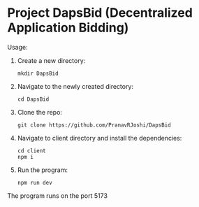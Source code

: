 # Project DapsBid (Decentralized Application Bidding)

Usage:
1. Create a new directory:
    ```
    mkdir DapsBid
    ```
2. Navigate to the newly created directory:
    ```
    cd DapsBid
    ```
3. Clone the repo:
    ```
    git clone https://github.com/PranavRJoshi/DapsBid
    ```
4. Navigate to client directory and install the dependencies:
    ```
    cd client
    npm i
    ```
5. Run the program:
    ```
    npm run dev
    ```
The program runs on the port 5173
